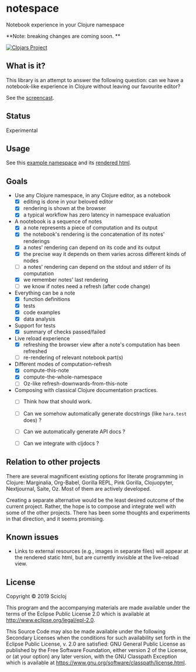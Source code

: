 # notespace

Notebook experience in your Clojure namespace

**Note: breaking changes are coming soon. **

[![Clojars Project](https://img.shields.io/clojars/v/scicloj/notespace.svg)](https://clojars.org/scicloj/notespace)

## What is it?

This library is an attempt to answer the following question: can we have a notebook-like experience in Clojure without leaving our favourite editor?

See the [screencast](https://drive.google.com/file/d/1D0EBTA2Udt2vjEEetiHqjjk1blb79XcY/view?usp=sharing).

## Status

Experimental

## Usage

See this [example namespace](./test/notespace/v2/tutorial_test.clj) and its [rendered html](https://scicloj.github.io/notespace/doc/notespace/v2/tutorial-test/index.html).

## Goals

* Use any Clojure namespace, in any Clojure editor, as a notebook
  * [x] editing is done in your beloved editor
  * [x] rendering is shown at the browser
  * [x] a typical workflow has zero latency in namespace evaluation
* A nootebook is a sequence of notes
  * [x] a note represents a piece of computation and its output
  * [x] the notebook's rendering is the concatenation of its notes' renderings
  * [x] a notes' rendering can depend on its code and its output
  * [x] the precise way it depends on them varies across different kinds of nodes
  * [ ] a notes' rendering can depend on the stdout and stderr of its computation
  * [x] we remember notes' last rendering
  * [ ] we know if notes need a refresh (after code change)
* Everything can be a note
  * [x] function definitions
  * [x] tests
  * [x] code examples
  * [x] data analysis
* Support for tests
  * [x] summary of checks passed/failed
* Live reload experience
  * [x] refreshing the browser view after a note's computation has been refreshed
  * [ ] re-rendering of relevant notebook part(s)
* Different modes of computation-refresh
  * [x] compute-this-note
  * [x] compute-the-whole-namespace
  * [ ] Oz-like refresh-downwards-from-this-note
* Composing with classical Clojure documentation practices.
  * [ ] Think how that should work.
  * [ ] Can we somehow automatically generate docstrings (like `hara.test` does) ?
  * [ ] Can we automatically generate API docs ?
  * [ ] Can we integrate with cljdocs ?
  
  
## Relation to other projects

There are several magnificent existing options for literate programming in Clojure: Marginalia, Org-Babel, Gorilla REPL, Pink Gorilla, Clojuopyter, Nextjournal, Saite, Oz. Most of them are actively developed.

Creating a separate alternative would be the least desired outcome of the current project. Rather, the hope is to compose and integrate well with some of the other projects. There has been some thoughts and experiments in that direction, and it seems promising.

## Known issues
* Links to external resources (e.g., images in separate files) will appear at the rendered static html, but are currently invisible at the live-reload view.

## License

Copyright © 2019 Scicloj

This program and the accompanying materials are made available under the
terms of the Eclipse Public License 2.0 which is available at
http://www.eclipse.org/legal/epl-2.0.

This Source Code may also be made available under the following Secondary
Licenses when the conditions for such availability set forth in the Eclipse
Public License, v. 2.0 are satisfied: GNU General Public License as published by
the Free Software Foundation, either version 2 of the License, or (at your
option) any later version, with the GNU Classpath Exception which is available
at https://www.gnu.org/software/classpath/license.html.
